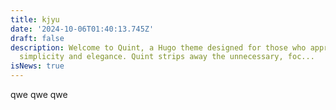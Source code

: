 ```yaml
---
title: kjyu
date: '2024-10-06T01:40:13.745Z'
draft: false
description: Welcome to Quint, a Hugo theme designed for those who appreciate
  simplicity and elegance. Quint strips away the unnecessary, foc...
isNews: true
---
```

qwe qwe  qwe
